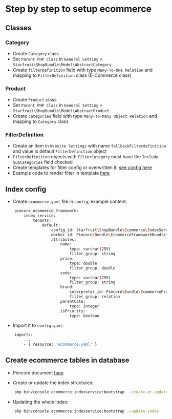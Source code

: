 # Step by step to setup ecommerce

## Classes

### Category

- Create `Category` class
- Set `Parent PHP Class` in `General Setting` = `Starfruit\ShopBundle\Model\AbstractCategory`
- Create `filterDefinition` field with type `Many-To-One Relation` and mapping to `FilterDefinition` class (E-Commerce class)

### Product

- Create `Product` class
- Set `Parent PHP Class` in `General Setting` = `Starfruit\ShopBundle\Model\AbstractProduct`
- Create `categories` field with type `Many-To-Many Object Relation` and mapping to `Category` class

### FilterDefinition

- Create an item in `Website Settings` with name `fallbackFilterdefinition` and value is default `FilterDefinition` object
- `FilterDefinition` objects with `FilterCategory` must have the `Include SubCategories` field checked
- Create templates for filter config or overwritten it, [see config here](./../config/pimcore/ecommerce-filter.yaml)
- Example code to render filter in template [here](helper-functions.md#using-ecommerce-filter)

## Index config

- Create `ecommerce.yaml` file in `config`, example content:

```bash
    pimcore_ecommerce_framework:
        index_service:
            tenants:
                default:
                    config_id: Starfruit\ShopBundle\Ecommerce\IndexService\Config\MySqlConfig
                    worker_id: Pimcore\Bundle\EcommerceFrameworkBundle\IndexService\Worker\DefaultMysql
                    attributes:
                        name:
                            type: varchar(255)
                            filter_group: string
                        price:
                            type: double
                            filter_group: double
                        code:
                            type: varchar(255)
                            filter_group: string
                        brand:
                            interpreter_id: Pimcore\Bundle\EcommerceFrameworkBundle\IndexService\Interpreter\DefaultObjects
                            filter_group: relation
                        parentCate:
                            type: integer
                        isPriority:
                            type: boolean
```

- Import it to `config.yaml`:

```bash
    imports:
        ...
        - { resource: 'ecommerce.yaml' }
```

## Create ecommerce tables in database

- Pimcore document [here](https://pimcore.com/docs/platform/Ecommerce_Framework/Index_Service/Product_Index_Configuration/Data_Architecture_and_Indexing_Process#console-commands-for-simple-mysql-architecture)

- Create or update the index structures: 
```bash
    php bin/console ecommerce:indexservice:bootstrap --create-or-update-index-structure
```

- Updating the whole index: 
```bash
    php bin/console ecommerce:indexservice:bootstrap --update-index
```